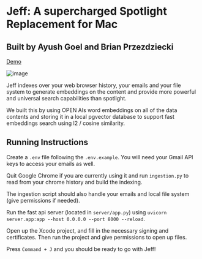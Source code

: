 # Jeff: A supercharged Spotlight Replacement for Mac

## Built by Ayush Goel and Brian Przezdziecki

[Demo](https://youtu.be/w1Fz9iy0sbU)

![image](./jeff_sample.png)

Jeff indexes over your web browser history, your emails and your file system to generate embeddings on the content and provide more powerful and universal search capabilities than spotlight. 

We built this by using OPEN AIs word embeddings on all of the data contents and storing it in a local pgvector database to support fast embeddings search using l2 / cosine similarity.

## Running Instructions

Create a `.env` file following the `.env.example`. You will need your Gmail API keys to access your emails as well.

Quit Google Chrome if you are currently using it and run `ingestion.py` to read from your chrome history and build the indexing.

The ingestion script should also handle your emails and local file system (give permissions if needed).

Run the fast api server (located in `server/app.py`) using `uvicorn server.app:app --host 0.0.0.0 --port 8000 --reload`.

Open up the Xcode project, and fill in the necessary signing and certificates. Then run the project and give permissions to open up files. 

Press `Command + J` and you should be ready to go with Jeff!

